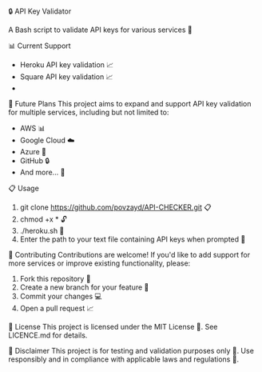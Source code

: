 

🔒 API Key Validator

A Bash script to validate API keys for various services 🚀

📊 Current Support
- Heroku API key validation 📈
- Square API key validation 📈
- 
🚀 Future Plans
This project aims to expand and support API key validation for multiple services, including but not limited to:

- AWS 📊
- Google Cloud ☁️
- Azure 🔵
- GitHub 🔒
- And more... 🤔

📋 Usage
1. git clone https://github.com/povzayd/API-CHECKER.git 📋
2. chmod +x * 🔓
3. ./heroku.sh 🚀
4. Enter the path to your text file containing API keys when prompted 📝

🤝 Contributing
Contributions are welcome! If you'd like to add support for more services or improve existing functionality, please:

1. Fork this repository 🤝
2. Create a new branch for your feature 🌿
3. Commit your changes 💻
4. Open a pull request 📈

📜 License
This project is licensed under the MIT License 📜. See LICENCE.md for details.

🚨 Disclaimer
This project is for testing and validation purposes only 🚨. Use responsibly and in compliance with applicable laws and regulations 🤝.

